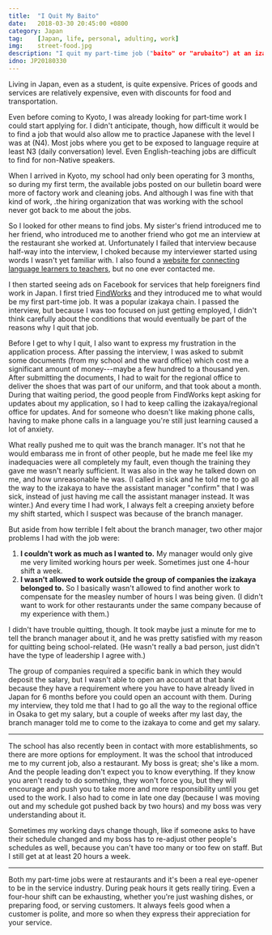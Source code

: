 ```yaml
---
title:  "I Quit My Baito"
date:   2018-03-30 20:45:00 +0800
category: Japan
tag:    [Japan, life, personal, adulting, work]
img:	street-food.jpg
description: "I quit my part-time job ("baito" or "arubaito") at an izakaya, in part because of my boss, in part because of company policy."
idno: JP20180330
---
```


Living in Japan, even as a student, is quite expensive. Prices of goods and services are relatively expensive, even with discounts for food and transportation.

Even before coming to Kyoto, I was already looking for part-time work I could start applying for. I didn't anticipate, though, how difficult it would be to find a job that would also allow me to practice Japanese with the level I was at (N4). Most jobs where you get to be exposed to language require at least N3 (daily conversation) level. Even English-teaching jobs are difficult to find for non-Native speakers.
<!--more-->
When I arrived in Kyoto, my school had only been operating for 3 months, so during my first term, the available jobs posted on our bulletin board were more of factory work and cleaning jobs. And although I was fine with that kind of work, .the hiring organization that was working with the school never got back to me about the jobs.

So I looked for other means to find jobs. My sister's friend introduced me to her friend, who introduced me to another friend who got me an interview at the restaurant she worked at. Unfortunately I failed that interview because half-way into the interview, I choked because my interviewer started using words I wasn't yet familiar with. I also found a [website for connecting language learners to teachers](hello-sensei), but no one ever contacted me.

I then started seeing ads on Facebook for services that help foreigners find work in Japan. I first tried [FindWorks]() and they introduced me to what would be my first part-time job. It was a popular izakaya chain. I passed the interview, but because I was too focused on just getting employed, I didn't think carefully about the conditions that would eventually be part of the reasons why I quit that job.

Before I get to why I quit, I also want to express my frustration in the application process. After passing the interview, I was asked to submit some documents (from my school and the ward office) which cost me a significant amount of money---maybe a few hundred to a thousand yen. After submitting the documents, I had to wait for the regional office to deliver the shoes that was part of our uniform, and that took about a month. During that waiting period, the good people from FindWorks kept asking for updates about my application, so I had to keep calling the izakaya/regional office for updates. And for someone who doesn't like making phone calls, having to make phone calls in a language you're still just learning caused a lot of anxiety.

What really pushed me to quit was the branch manager. It's not that he would embarass me in front of other people, but he made me feel like my inadequacies were all completely my fault, even though the training they gave me wasn't nearly sufficient. It was also in the way he talked down on me, and how unreasonable he was. (I called in sick and he told me to go all the way to the izakaya to have the assistant manager "confirm" that I was sick, instead of just having me call the assistant manager instead. It was winter.) And every time I had work, I always felt a creeping anxiety before my shift started, which I suspect was because of the branch manager.

But aside from how terrible I felt about the branch manager, two other major problems I had with the job were:
1. **I couldn't work as much as I wanted to.** My manager would only give me very limited working hours per week. Sometimes just one 4-hour shift a week.
2. **I wasn't allowed to work outside the group of companies the izakaya belonged to.** So I basically wasn't allowed to find another work to compensate for the measley number of hours I was being given. (I didn't want to work for other restaurants under the same company because of my experience with them.)

I didn't have trouble quitting, though. It took maybe just a minute for me to tell the branch manager about it, and he was pretty satisfied with my reason for quitting being school-related. (He wasn't really a bad person, just didn't have the type of leadership I agree with.)

The group of companies required a specific bank in which they would deposit the salary, but I wasn't able to open an account at that bank because they have a requirement where you have to have already lived in Japan for 6 months before you could open an account with them. During my interview, they told me that I had to go all the way to the regional office in Osaka to get my salary, but a couple of weeks after my last day, the branch manager told me to come to the izakaya to come and get my salary.

----

The school has also recently been in contact with more establishments, so there are more options for employment. It was the school that introduced me to my current job, also a restaurant. My boss is great; she's like a mom. And the people leading don't expect you to know everything. If they know you aren't ready to do something, they won't force you, but they will encourage and push you to take more and more responsibility until you get used to the work. I also had to come in late one day (because I was moving out and my schedule got pushed back by two hours) and my boss was very understanding about it.

Sometimes my working days change though, like if someone asks to have their schedule changed and my boss has to re-adjust other people's schedules as well, because you can't have too many or too few on staff. But I still get at at least 20 hours a week.

----

Both my part-time jobs were at restaurants and it's been a real eye-opener to be in the service industry. During peak hours it gets really tiring. Even a four-hour shift can be exhausting, whether you're just washing dishes, or preparing food, or serving customers. It always feels good when a customer is polite, and more so when they express their appreciation for your service.
